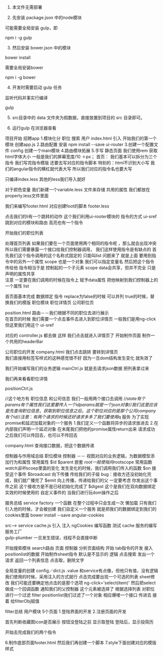 1. 本文件无需部署

2. 先安装 package.json 中的node模块

可能需要全局安装 gulp，即

npm i -g gulp

3. 然后安装 bower.json 中的模块

bower install

需要全局安装bower

npm i -g bower


4. 开发时需要启动 gulp 任务

监听代码并事实行编译

gulp

5. src目录中的 data 文件夹为假数据，直接放置到项目的 src 目录即可。

6. 运行gulp  在浏览器查看


项目开始    招聘app
1.模块化分
  职位  搜索  用户   index.html   引入 开始我们的第一个模块  创建app.js
2.路由配置    安装   npm install --save ui-router
3.创建一个配置文件    config  创建一个main模块
4.路由模块拓展
5.手写   静态页面   我们使用rem    获取html字体大小  一般是我们的屏幕宽度/10 ＋px；
首页：  我们基本可以拆分为三个指令
我们写完指令模版   还要去写对应的指令脚本
特别的：html不识别大小写   我们的angular指令的横杠就代表大写  所以我们对应的指令名也要大写<div app-head></div>
只编译index.less  其他的less我们导入就好

 对于颜色变量  我们新建一个variable.less 文件来存储
 共用的属性    我们都放在property.less文件里面

 我们来编写footer.html 对应创建foot的脚本  footer.less

 点击我们的li有一个跳转的动作  这个我们利用ui-rooter模块的  指令的方式  ui-sref 跳到对应的模块和路由  高亮也有一个指令

  开始我们的职位列表

  处理首页列表  如果我们要在一个页面使用两个相同的指令呢 ，那么就会出现冲突  所以我们需要暴露一个接口给我们控制器调用，
  我们这样使用指令是有缺点的  首先我们这个指令调用的这个名称式固定的 只能叫list 问题来了 就是上面
  要用到指令中的另外一个属性  scope 也是一个对象 我们可以指定变量名 然后把这个指令传给他  指令相当于是
  控制起的一个子元素  scope data会共享，但并不完全 只是声明的属性共享  
  注意  一定要在我们调用的时候在指令上  赋予data属性  把他映射到我们控制器上的一个属性 list


首页面基本完成  数据绑定 指令  replace为false的时候 可以并列 true的时候，替换我们的模版
职位模块   职位详情页  公司职位页

position.html    路由－－我们根据不同的职位去进行展示  
在首页的时候  我们需要一个点击事件去进入到职位详情页 一般我们是用ng-click  但这里我们用这个 ui-sref

  对应的 controller.js  都去做  这样  我们点击就进入详情页了   开始制作页面
  制作一个共用的headerBar

 公司职位的开发    company.html   我们点击跳转  要转到详情页  
 我们直接用标签写样式的这种感觉很不好   因为一旦dom结构发生变化  就失效了

 我们开始编写我们的业务逻辑     mainCtrl.js  就是去请求json数据 把列表拿过来

 我们再来看看职位详情

 positionCtrl.js

 //这个地方有  职位信息 和公司信息   我们一般用两个接口去调用
 //$state 有个params有个属性 我们这里要传入一个id  params就是一个json对象
 // 我们这里应该是先查询职位信息 ，获取到职位信息之后 ，这个职位对应的是那个公司  company有个id
 // 注意：有两个请求的时候还好 请求多多了我们要使用$q 服务 为了实现promise和延迟加载对象的一个服务
  1.我们定义一个函数将异步的请求放进去
  2.在内部我们声明一个延迟对象 在末尾我们把他的promise属性return出来  请求成功之后我们可以传回去，也可以不传回去


  company.html   查询接口数据，把这个数据传递


  控制器与作用域总结
  职位模块 控制器 －－ 视图对应的业务逻辑，为数据模型添加行为和属性
  常用属性     $id    $parent  嵌套  $root  一般使指向$rootscope
  常用函数     $watch 监听$scoep里面的变化 发生变化的时候，我们调用我们传入的函数
  $on 接受这个事件  $broadcast 向下传播 传给我们的子级   bug：接收方还没初始化完成，我们就广播完了
  $emit  向上传播，传递给我们的父  一定要考虑  你发出这个事件之前 这个接收方是不是已经初始化完成了
  $digest 这个是我们在双向数据绑定实效的时候使用的   自定义事件的
    当我们进行玩dom操作之后

  服务总结   service factory 一个函数 在整个过程中只会生成一次 懒加载 只有我们引入他的时候，才会被创建
  我们自定义一个服务  就是把我们的数据绑定到我们的cookies里面 bower install --save angular-cookies

  src--> service cache.js   引入  注入   ngCookies  编写函数 测试 cache  服务的编写
  服务工厂  
  gulp-plumber 一旦发生错误，线程不会直接中断


  开始搜索模块  search路由 页面 控制器 分析页面结构
  开始 tab指令的开发  接入positionlist的数据
  开始制作sheet指令  默认是不显示的
  逻辑  点击搜索 发出一个请求 返回一个列表信息  点击取，删除文字

  全局变量的创建
  config／dict.js    .value 和service有点像，但他只有值，没有逻辑
  我们使用的时候，采用注入的方式就行
  点击完成要出现一个可选的列表   sheet修改
  我们可能还要确定他点击的是那个选项 ng-click='select(item)' 然后把select做成一个回调函数
  通知我们的父控制器  这个元素被选择了
  根据选择列表 对职位进行一个过滤  filter  positionlist我们过滤了一个对象  相应爆喽一个接口 传进去
  接着 给filterObj赋值

  filter总结
  用户模块
  5个页面  1.登陆界面的开发  2.注册页面的开发  




 <!--这个地方定位结束之后有一个点亮的动作 我们去指令里面做  link  这个地方我们这样处理
 一般我们写指令都是直接可以用的  这个地方有点特殊
 -->
 <!--我们判断一下图片是否展示 -->

首先判断收藏图icon是否展示  按钮没登陆之前 显示取登陆  登陆后，显示投简历  

开始去完成我们的两个指令   <div app-position-info></div>
<div app-company></div>

6.制作底部页面footer.html   然后我们再创建一个脚本
7.style下面创建对应的模版  样式
